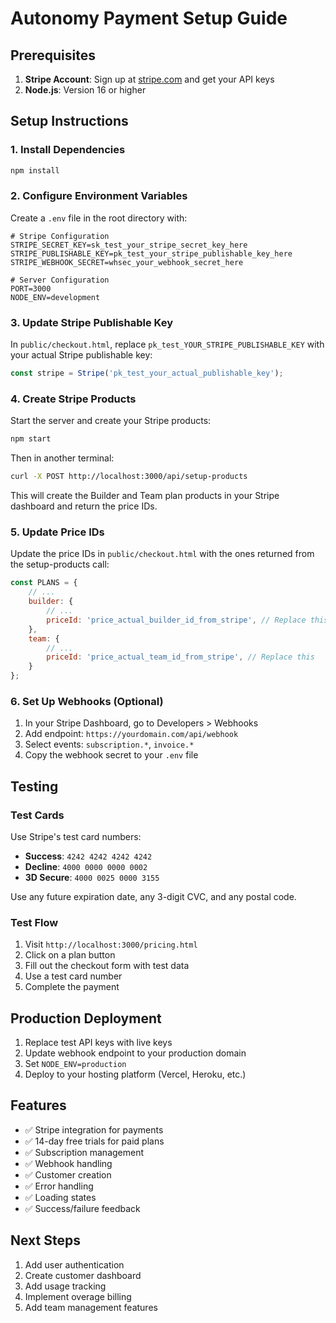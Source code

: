 # Autonomy Payment Setup Guide

## Prerequisites

1. **Stripe Account**: Sign up at [stripe.com](https://stripe.com) and get your API keys
2. **Node.js**: Version 16 or higher

## Setup Instructions

### 1. Install Dependencies

```bash
npm install
```

### 2. Configure Environment Variables

Create a `.env` file in the root directory with:

```env
# Stripe Configuration
STRIPE_SECRET_KEY=sk_test_your_stripe_secret_key_here
STRIPE_PUBLISHABLE_KEY=pk_test_your_stripe_publishable_key_here
STRIPE_WEBHOOK_SECRET=whsec_your_webhook_secret_here

# Server Configuration
PORT=3000
NODE_ENV=development
```

### 3. Update Stripe Publishable Key

In `public/checkout.html`, replace `pk_test_YOUR_STRIPE_PUBLISHABLE_KEY` with your actual Stripe publishable key:

```javascript
const stripe = Stripe('pk_test_your_actual_publishable_key');
```

### 4. Create Stripe Products

Start the server and create your Stripe products:

```bash
npm start
```

Then in another terminal:

```bash
curl -X POST http://localhost:3000/api/setup-products
```

This will create the Builder and Team plan products in your Stripe dashboard and return the price IDs.

### 5. Update Price IDs

Update the price IDs in `public/checkout.html` with the ones returned from the setup-products call:

```javascript
const PLANS = {
    // ...
    builder: {
        // ...
        priceId: 'price_actual_builder_id_from_stripe', // Replace this
    },
    team: {
        // ...
        priceId: 'price_actual_team_id_from_stripe', // Replace this
    }
};
```

### 6. Set Up Webhooks (Optional)

1. In your Stripe Dashboard, go to Developers > Webhooks
2. Add endpoint: `https://yourdomain.com/api/webhook`
3. Select events: `subscription.*`, `invoice.*`
4. Copy the webhook secret to your `.env` file

## Testing

### Test Cards

Use Stripe's test card numbers:

- **Success**: `4242 4242 4242 4242`
- **Decline**: `4000 0000 0000 0002`
- **3D Secure**: `4000 0025 0000 3155`

Use any future expiration date, any 3-digit CVC, and any postal code.

### Test Flow

1. Visit `http://localhost:3000/pricing.html`
2. Click on a plan button
3. Fill out the checkout form with test data
4. Use a test card number
5. Complete the payment

## Production Deployment

1. Replace test API keys with live keys
2. Update webhook endpoint to your production domain
3. Set `NODE_ENV=production`
4. Deploy to your hosting platform (Vercel, Heroku, etc.)

## Features

- ✅ Stripe integration for payments
- ✅ 14-day free trials for paid plans
- ✅ Subscription management
- ✅ Webhook handling
- ✅ Customer creation
- ✅ Error handling
- ✅ Loading states
- ✅ Success/failure feedback

## Next Steps

1. Add user authentication
2. Create customer dashboard
3. Add usage tracking
4. Implement overage billing
5. Add team management features 
